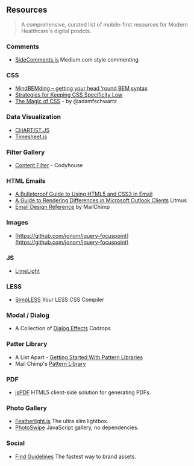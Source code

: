 ## Resources

> A comprehensive, curated list of mobile-first resources for Modern Healthcare's digital prodcts.

### Comments
- [SideComments.js](http://aroc.github.io/side-comments-demo/) Medium.com style commenting

### CSS
- [MindBEMding – getting your head ’round BEM syntax](http://csswizardry.com/2013/01/mindbemding-getting-your-head-round-bem-syntax/)
- [Strategies for Keeping CSS Specificity Low](http://css-tricks.com/strategies-keeping-css-specificity-low/)
- [The Magic of CSS](http://adamschwartz.co/magic-of-css/) - by @adamfschwartz

### Data Visualization

- [CHARTIST.JS](http://gionkunz.github.io/chartist-js/)
- [Timesheet.js](http://semu.github.io/timesheet.js/)

### Filter Gallery
- [Content Filter](http://codyhouse.co/demo/content-filter/index.html#0) - Codyhouse

### HTML Emails

- [A Bulletproof Guide to Using HTML5 and CSS3 in Email](https://litmus.com/blog/a-bulletproof-guide-to-using-html5-and-css3-in-email)
- [A Guide to Rendering Differences in Microsoft Outlook Clients](https://litmus.com/blog/a-guide-to-rendering-differences-in-microsoft-outlook-clients) Litmus
- [Email Design Reference](http://templates.mailchimp.com/) by MailChimp

### Images

- [https://github.com/jonom/jquery-focuspoint](https://github.com/jonom/jquery-focuspoint)

### JS

- [LimeLight](https://limelight.link/)

### LESS

- [SimpLESS](http://wearekiss.com/simpless) Your LESS CSS Compiler

### Modal / Dialog

- A Collection of [Dialog Effects](http://tympanus.net/Development/DialogEffects/) Codrops

### Patter Library

- A List Apart - [Getting Started With Pattern Libraries](http://alistapart.com/blog/post/getting-started-with-pattern-libraries)
- Mail Chimp's [Pattern Library](http://ux.mailchimp.com/patterns/)

### PDF

- [jsPDF](https://parall.ax/products/jspdf) HTML5 client-side solution for generating PDFs.

### Photo Gallery

- [Featherlight.js](http://noelboss.github.io/featherlight/) The ultra slim lightbox.
- [PhotoSwipe](http://photoswipe.com/) JavaScript gallery, no dependencies.

### Social

- [Find Guidelines](http://findguidelin.es/) The fastest way to brand assets.
